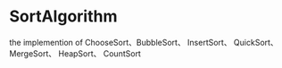 # SortAlgorithm
the implemention of ChooseSort、BubbleSort、 InsertSort、 QuickSort、 MergeSort、 HeapSort、 CountSort
